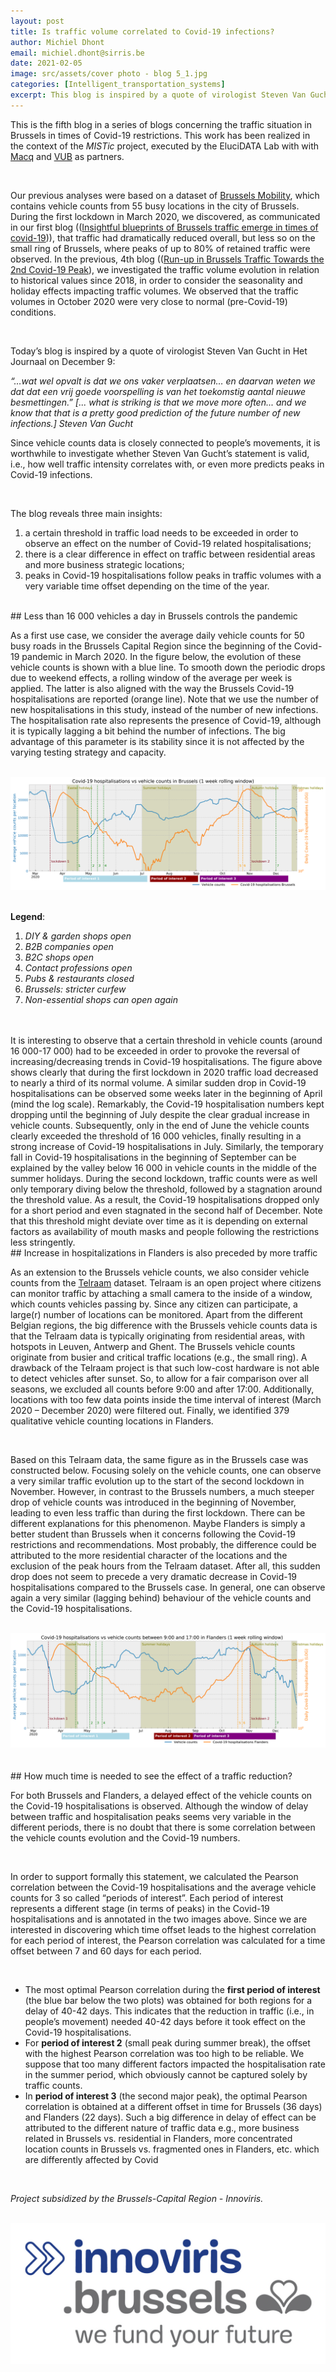 ```yaml
---
layout: post
title: Is traffic volume correlated to Covid-19 infections?
author: Michiel Dhont
email: michiel.dhont@sirris.be
date: 2021-02-05
image: src/assets/cover photo - blog 5_1.jpg
categories: [Intelligent_transportation_systems]
excerpt: This blog is inspired by a quote of virologist Steven Van Gucht in Het Journaal on December 9; “... what is striking is that we move more often... and we know that that is a pretty good prediction of the future number of new infections." Since vehicle counts data is closely connected to people’s movements, it is worthwhile to investigate whether Steven Van Gucht’s statement is valid, i.e., how well traffic intensity correlates with Covid-19 infections.
---
```


This is the fifth blog in a series of blogs concerning the traffic situation in Brussels in times of Covid-19 restrictions. This work has been realized in the context of the *MISTic* project, executed by the EluciDATA Lab with with <a href="https://www.macq.eu/nl_BE/" target="_blank" alt="Macq" class="text-blue-600 underline">Macq</a> and <a href="https://www.vub.be/" target="_blank" alt="VUB" class="text-blue-600 underline">VUB</a> as partners.

<br/>

Our previous analyses were based on a dataset of <a href="http://mobilite-mobiliteit.brussels/en" target="_blank" alt="Brussels Mobility" class="text-blue-600 underline">Brussels Mobility</a>, which contains vehicle counts from 55 busy locations in the city of Brussels. During the first lockdown in March 2020, we discovered, as communicated in our first blog ((<a href="insightful-blueprints-of-brussels-traffic" class="text-blue-600 underline">Insightful blueprints of Brussels traffic emerge in times of covid-19</a>)), that traffic had dramatically reduced overall, but less so on the small ring of Brussels, where peaks of up to 80% of retained traffic were observed. In the previous, 4th blog ((<a href="run-up-in-brussels-traffic-towards" class="text-blue-600 underline">Run-up in Brussels Traffic Towards the 2nd Covid-19 Peak</a>), we investigated the traffic volume evolution in relation to historical values since 2018, in order to consider the seasonality and holiday effects impacting traffic volumes. We observed that the traffic volumes in October 2020 were very close to normal (pre-Covid-19) conditions.

<br/>

Today’s blog is inspired by a quote of virologist Steven Van Gucht in Het Journaal on December 9:

*“…wat wel opvalt is dat we ons vaker verplaatsen… en daarvan weten we dat dat een vrij goede voorspelling is van het toekomstig aantal nieuwe besmettingen.”* *[... what is striking is that we move more often... and we know that that is a pretty good prediction of the future number of new infections.]*
*Steven Van Gucht*

Since vehicle counts data is closely connected to people’s movements, it is worthwhile to investigate whether Steven Van Gucht’s statement is valid, i.e., how well traffic intensity correlates with, or even more predicts peaks in Covid-19 infections.

<br/>

The blog reveals three main insights:
1. a certain threshold in traffic load needs to be exceeded in order to observe an effect on the number of Covid-19 related hospitalisations;
2. there is a clear difference in effect on traffic between residential areas and more business strategic locations;
3. peaks in Covid-19 hospitalisations follow peaks in traffic volumes with a very variable time offset depending on the time of the year.

<br/>
## Less than 16 000 vehicles a day in Brussels controls the pandemic

As a first use case, we consider the average daily vehicle counts for 50 busy roads in the Brussels Capital Region since the beginning of the Covid-19 pandemic in March 2020. In the figure below, the evolution of these vehicle counts is shown with a blue line. To smooth down the periodic drops due to weekend effects, a rolling window of the average per week is applied. The latter is also aligned with the way the Brussels Covid-19 hospitalisations are reported (orange line). Note that we use the number of new hospitalisations in this study, instead of the number of new infections. The hospitalisation rate also represents the presence of Covid-19, although it is typically lagging a bit behind the number of infections. The big advantage of this parameter is its stability since it is not affected by the varying testing strategy and capacity.

<br/>
<center><img alt="Graphical user interface, chart, line chartDescription automatically generated" src="src/assets/Covid hospitalisations vs vehicle counts.png" class="center" /></center>
<br/>

**Legend**:

1. *DIY & garden shops open*
2. *B2B companies open*
3. *B2C shops open*
4. *Contact professions open*
5. *Pubs & restaurants closed*
6. *Brussels: stricter curfew*
7. *Non-essential shops can open again*
<br/>
<br/>
It is interesting to observe that a certain threshold in vehicle counts (around 16 000-17 000) had to be exceeded in order to provoke the reversal of increasing/decreasing trends in Covid-19 hospitalisations. The figure above shows clearly that during the first lockdown in 2020 traffic load decreased to nearly a third of its normal volume. A similar sudden drop in Covid-19 hospitalisations can be observed some weeks later in the beginning of April (mind the log scale). Remarkably, the Covid-19 hospitalisation numbers kept dropping until the beginning of July despite the clear gradual increase in vehicle counts. Subsequently, only in the end of June the vehicle counts clearly exceeded the threshold of 16 000 vehicles, finally resulting in a strong increase of Covid-19 hospitalisations in July. Similarly, the temporary fall in Covid-19 hospitalisations in the beginning of September can be explained by the valley below 16 000 in vehicle counts in the middle of the summer holidays. During the second lockdown, traffic counts were as well only temporary diving below the threshold, followed by a stagnation around the threshold value. As a result, the Covid-19 hospitalisations dropped only for a short period and even stagnated in the second half of December. Note that this threshold might deviate over time as it is depending on external factors as availability of mouth masks and people following the restrictions less stringently.

<br/>
## Increase in hospitalizations in Flanders is also preceded by more traffic

As an extension to the Brussels vehicle counts, we also consider vehicle counts from the <a href="https://www.telraam.net/en" class="text-blue-600 underline">Telraam</a> dataset. Telraam is an open project where citizens can monitor traffic by attaching a small camera to the inside of a window, which counts vehicles passing by. Since any citizen can participate, a large(r) number of locations can be monitored. Apart from the different Belgian regions, the big difference with the Brussels vehicle counts data is that the Telraam data is typically originating from residential areas, with hotspots in Leuven, Antwerp and Ghent. The Brussels vehicle counts originate from busier and critical traffic locations (e.g., the small ring). A drawback of the Telraam project is that such low-cost hardware is not able to detect vehicles after sunset. So, to allow for a fair comparison over all seasons, we excluded all counts before 9:00 and after 17:00. Additionally, locations with too few data points inside the time interval of interest (March 2020 – December 2020) were filtered out. Finally, we identified 379 qualitative vehicle counting locations in Flanders.

<br/>

Based on this Telraam data, the same figure as in the Brussels case was constructed below. Focusing solely on the vehicle counts, one can observe a very similar traffic evolution up to the start of the second lockdown in November. However, in contrast to the Brussels numbers, a much steeper drop of vehicle counts was introduced in the beginning of November, leading to even less traffic than during the first lockdown. There can be different explanations for this phenomenon. Maybe Flanders is simply a better student than Brussels when it concerns following the Covid-19 restrictions and recommendations. Most probably, the difference could be attributed to the more residential character of the locations and the exclusion of the peak hours from the Telraam dataset. After all, this sudden drop does not seem to precede a very dramatic decrease in Covid-19 hospitalisations compared to the Brussels case. In general, one can observe again a very similar (lagging behind) behaviour of the vehicle counts and the Covid-19 hospitalisations.

<br/>
<center><img alt="Graphical user interface, chart, line chartDescription automatically generated" src="src/assets/Covid hospitalisations vs vehicle counts 9 - 17.png" class="center" /></center>
<br/>

<br/>
## How much time is needed to see the effect of a traffic reduction?

For both Brussels and Flanders, a delayed effect of the vehicle counts on the Covid-19 hospitalisations is observed. Although the window of delay between traffic and hospitalisation peaks seems very variable in the different periods, there is no doubt that there is some correlation between the vehicle counts evolution and the Covid-19 numbers.

<br/>

In order to support formally this statement, we calculated the Pearson correlation between the Covid-19 hospitalisations and the average vehicle counts for 3 so called “periods of interest”. Each period of interest represents a different stage (in terms of peaks) in the Covid-19 hospitalisations and is annotated in the two images above. Since we are interested in discovering which time offset leads to the highest correlation for each period of interest, the Pearson correlation was calculated for a time offset between 7 and 60 days for each period.

<br/>

- The most optimal Pearson correlation during the **first period of interest** (the blue bar below the two plots) was obtained for both regions for a delay of 40-42 days. This indicates that the reduction in traffic (i.e., in people’s movement) needed 40-42 days before it took effect on the Covid-19 hospitalisations.
- For **period of interest 2** (small peak during summer break), the offset with the highest Pearson correlation was too high to be reliable. We suppose that too many different factors impacted the hospitalisation rate in the summer period, which obviously cannot be captured solely by traffic counts.
- In **period of interest 3** (the second major peak), the optimal Pearson correlation is obtained at a different offset in time for Brussels (36 days) and Flanders (22 days). Such a big difference in delay of effect can be attributed to the different nature of traffic data e.g., more business related in Brussels vs. residential in Flanders, more concentrated location counts in Brussels vs. fragmented ones in Flanders, etc. which are differently affected by Covid

<br/>

*Project subsidized by the Brussels-Capital Region - Innoviris.*  
<br/>
<center><img alt="RGB_innoviris_we fund your future_MAIN LOGO.jpg" src="src/assets/RGB_innoviris_we fund your future_MAIN LOGO.jpg" class="center" href="https://innoviris.brussels/" target="_blank" /></center>
<br/>
